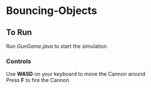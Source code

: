 # Bouncing-Objects

## To Run
Run *GunGame.java* to start the simulation

### Controls

Use **WASD** on your keyboard to move the Cannon around <br/>
Press **F** to fire the Cannon
